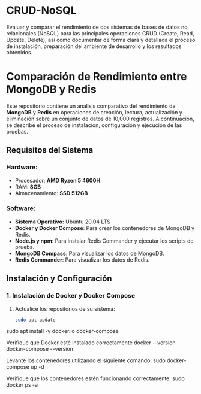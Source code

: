 # CRUD-NoSQL
Evaluar y comparar el rendimiento de dos sistemas de bases de datos no relacionales (NoSQL) para las principales operaciones CRUD (Create, Read, Update, Delete), así como documentar de forma clara y detallada el proceso de instalación, preparación del ambiente de desarrollo y los resultados obtenidos.


# Comparación de Rendimiento entre MongoDB y Redis

Este repositorio contiene un análisis comparativo del rendimiento de **MongoDB** y **Redis** en operaciones de creación, lectura, actualización y eliminación sobre un conjunto de datos de 10,000 registros. A continuación, se describe el proceso de instalación, configuración y ejecución de las pruebas.

## Requisitos del Sistema

### Hardware:
- Procesador: **AMD Ryzen 5 4600H**
- RAM: **8GB**
- Almacenamiento: **SSD 512GB**

### Software:
- **Sistema Operativo:** Ubuntu 20.04 LTS
- **Docker y Docker Compose**: Para crear los contenedores de MongoDB y Redis.
- **Node.js y npm**: Para instalar Redis Commander y ejecutar los scripts de prueba.
- **MongoDB Compass**: Para visualizar los datos de MongoDB.
- **Redis Commander**: Para visualizar los datos de Redis.

## Instalación y Configuración

### 1. Instalación de Docker y Docker Compose

1. Actualice los repositorios de su sistema:
   ```bash
   sudo apt update

sudo apt install -y docker.io docker-compose

Verifique que Docker esté instalado correctamente
docker --version
docker-compose --version

Levante los contenedores utilizando el siguiente comando:
sudo docker-compose up -d

Verifique que los contenedores estén funcionando correctamente:
sudo docker ps -a


